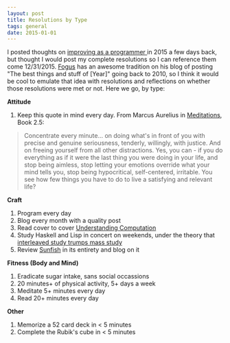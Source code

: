 ```yaml
---
layout: post
title: Resolutions by Type
tags: general
date: 2015-01-01
---
```


I posted thoughts on <a href="http://benbrostoff.github.io/2014/12/28/Resolution/" target="_blank"> improving as a programmer </a> in 2015 a few days back, but thought I would post my complete resolutions so I can reference them come 12/31/2015. <a href="http://blog.fogus.me/" target="_blank">Fogus</a> has an awesome tradition on his blog of posting "The best things and stuff of [Year]" going back to 2010, so I think it would be cool to emulate that idea with resolutions and reflections on whether those resolutions were met or not. Here we go, by type: 

**Attitude**

1. Keep this quote in mind every day. From Marcus Aurelius in <a href="http://www.amazon.com/Meditations-New-Translation-Marcus-Aurelius/dp/0812968255" target="_blank">Meditations</a>, Book 2.5:

<blockquote>
Concentrate every minute... on doing what's in front of you with precise and genuine seriousness, tenderly, willingly, with justice. And on freeing yourself from all other distractions. Yes, you can - if you do everything as if it were the last thing you were doing in your life, and stop being aimless, stop letting your emotions override what your mind tells you, stop being hypocritical, self-centered, irritable. You see how few things you have to do to live a satisfying and relevant life?
</blockquote>

**Craft**

1. Program every day
2. Blog every month with a quality post
3. Read cover to cover <a href="http://www.amazon.com/Understanding-Computation-Machines-Impossible-Programs/dp/1449329276" target="_blank">Understanding Computation</a>
4. Study Haskell and Lisp in concert on weekends, under the theory that <a href="http://lemire.me/blog/archives/2014/12/30/how-to-learn-efficiently/" target="_blank">interleaved study trumps mass study</a>
5. Review <a href="https://github.com/thomasahle/sunfish" target="_blank">Sunfish</a> in its entirety and blog on it

**Fitness (Body and Mind)**

1. Eradicate sugar intake, sans social occassions 
2. 20 minutes+ of physical activity, 5+ days a week
3. Meditate 5+ minutes every day  
4. Read 20+ minutes every day

**Other**

1. Memorize a 52 card deck in < 5 minutes
2. Complete the Rubik's cube in < 5 minutes
